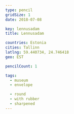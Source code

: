```yaml
---
type: pencil
gridSize: 1
date: 2018-07-08

key: lennusadam
title: Lennusadam

countries: Estonia
cities: Tallinn
latlng: 59.440734, 24.746418
geo: EST

pencilCount: 1

tags:
  - museum
  - envelope

  - round
  - with rubber
  - sharpened
---
```

